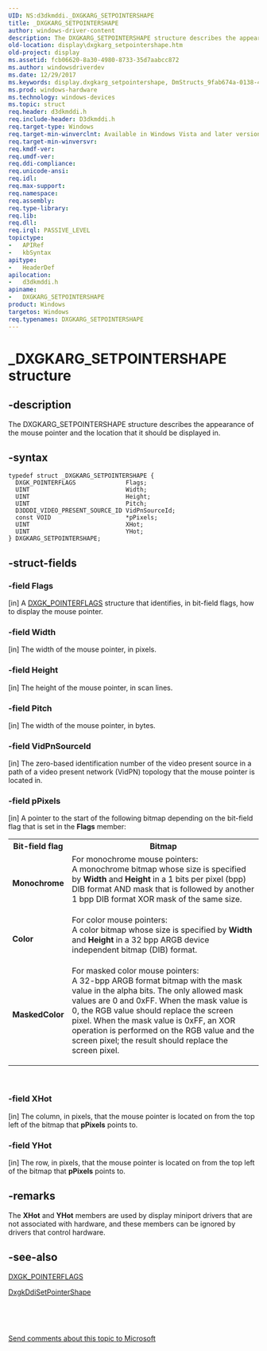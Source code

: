 ```yaml
---
UID: NS:d3dkmddi._DXGKARG_SETPOINTERSHAPE
title: _DXGKARG_SETPOINTERSHAPE
author: windows-driver-content
description: The DXGKARG_SETPOINTERSHAPE structure describes the appearance of the mouse pointer and the location that it should be displayed in.
old-location: display\dxgkarg_setpointershape.htm
old-project: display
ms.assetid: fcb06620-8a30-4980-8733-35d7aabcc872
ms.author: windowsdriverdev
ms.date: 12/29/2017
ms.keywords: display.dxgkarg_setpointershape, DmStructs_9fab674a-0138-4c55-b17e-87cb85110325.xml, DXGKARG_SETPOINTERSHAPE, d3dkmddi/DXGKARG_SETPOINTERSHAPE, DXGKARG_SETPOINTERSHAPE structure [Display Devices], _DXGKARG_SETPOINTERSHAPE
ms.prod: windows-hardware
ms.technology: windows-devices
ms.topic: struct
req.header: d3dkmddi.h
req.include-header: D3dkmddi.h
req.target-type: Windows
req.target-min-winverclnt: Available in Windows Vista and later versions of the Windows operating systems.
req.target-min-winversvr: 
req.kmdf-ver: 
req.umdf-ver: 
req.ddi-compliance: 
req.unicode-ansi: 
req.idl: 
req.max-support: 
req.namespace: 
req.assembly: 
req.type-library: 
req.lib: 
req.dll: 
req.irql: PASSIVE_LEVEL
topictype: 
-	APIRef
-	kbSyntax
apitype: 
-	HeaderDef
apilocation: 
-	d3dkmddi.h
apiname: 
-	DXGKARG_SETPOINTERSHAPE
product: Windows
targetos: Windows
req.typenames: DXGKARG_SETPOINTERSHAPE
---
```


# _DXGKARG_SETPOINTERSHAPE structure


## -description


The DXGKARG_SETPOINTERSHAPE structure describes the appearance of the mouse pointer and the location that it should be displayed in. 


## -syntax


````
typedef struct _DXGKARG_SETPOINTERSHAPE {
  DXGK_POINTERFLAGS              Flags;
  UINT                           Width;
  UINT                           Height;
  UINT                           Pitch;
  D3DDDI_VIDEO_PRESENT_SOURCE_ID VidPnSourceId;
  const VOID                     *pPixels;
  UINT                           XHot;
  UINT                           YHot;
} DXGKARG_SETPOINTERSHAPE;
````


## -struct-fields




### -field Flags

[in] A <a href="..\d3dkmddi\ns-d3dkmddi-_dxgk_pointerflags.md">DXGK_POINTERFLAGS</a> structure that identifies, in bit-field flags, how to display the mouse pointer.


### -field Width

[in] The width of the mouse pointer, in pixels.


### -field Height

[in] The height of the mouse pointer, in scan lines.


### -field Pitch

[in] The width of the mouse pointer, in bytes.


### -field VidPnSourceId

[in] The zero-based identification number of the video present source in a path of a video present network (VidPN) topology that the mouse pointer is located in. 


### -field pPixels

[in] A pointer to the start of the following bitmap depending on the bit-field flag that is set in the <b>Flags</b> member:
<table>
<tr>
<th>Bit-field flag</th>
<th>Bitmap</th>
</tr>
<tr>
<td>
<b>Monochrome</b>

</td>
<td>

<dl>
<dt>For monochrome mouse pointers:</dt>
<dt>A monochrome bitmap whose size is specified by <b>Width</b> and <b>Height</b> in a 1 bits per pixel (bpp) DIB format AND mask that is followed by another 1 bpp DIB format XOR mask of the same size.</dt>
</dl>


</td>
</tr>
<tr>
<td>
<b>Color</b>

</td>
<td>

<dl>
<dt>For color mouse pointers:</dt>
<dt>A color bitmap whose size is specified by <b>Width</b> and <b>Height</b> in a 32 bpp ARGB device independent bitmap (DIB) format.</dt>
</dl>


</td>
</tr>
<tr>
<td>
<b>MaskedColor</b>

</td>
<td>

<dl>
<dt>For masked color mouse pointers:</dt>
<dt>A 32-bpp ARGB format bitmap with the mask value in the alpha bits. The only allowed mask values are 0 and 0xFF. When the mask value is 0, the RGB value should replace the screen pixel. When the mask value is 0xFF, an XOR operation is performed on the RGB value and the screen pixel; the result should replace the screen pixel.</dt>
</dl>


</td>
</tr>
</table> 


### -field XHot

[in] The column, in pixels, that the mouse pointer is located on from the top left of the bitmap that <b>pPixels</b> points to. 


### -field YHot

[in] The row, in pixels, that the mouse pointer is located on from the top left of the bitmap that <b>pPixels</b> points to.


## -remarks


The <b>XHot</b> and <b>YHot</b> members are used by display miniport drivers that are not associated with hardware, and these members can be ignored by drivers that control hardware. 



## -see-also

<a href="..\d3dkmddi\ns-d3dkmddi-_dxgk_pointerflags.md">DXGK_POINTERFLAGS</a>

<a href="..\d3dkmddi\nc-d3dkmddi-dxgkddi_setpointershape.md">DxgkDdiSetPointerShape</a>

 

 

<a href="mailto:wsddocfb@microsoft.com?subject=Documentation%20feedback [display\display]:%20DXGKARG_SETPOINTERSHAPE structure%20 RELEASE:%20(12/29/2017)&amp;body=%0A%0APRIVACY STATEMENT%0A%0AWe use your feedback to improve the documentation. We don't use your email address for any other purpose, and we'll remove your email address from our system after the issue that you're reporting is fixed. While we're working to fix this issue, we might send you an email message to ask for more info. Later, we might also send you an email message to let you know that we've addressed your feedback.%0A%0AFor more info about Microsoft's privacy policy, see http://privacy.microsoft.com/en-us/default.aspx." title="Send comments about this topic to Microsoft">Send comments about this topic to Microsoft</a>

